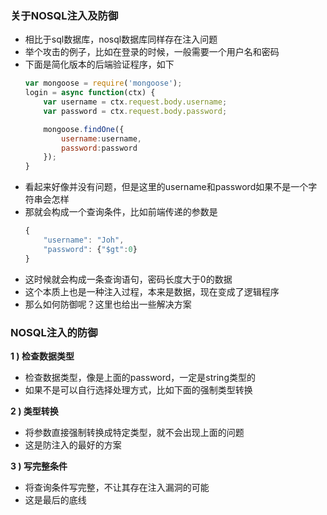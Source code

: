 ### 关于NOSQL注入及防御

- 相比于sql数据库，nosql数据库同样存在注入问题
- 举个攻击的例子，比如在登录的时候，一般需要一个用户名和密码
- 下面是简化版本的后端验证程序，如下
    ```js
    var mongoose = require('mongoose');
    login = async function(ctx) {
        var username = ctx.request.body.username;
        var password = ctx.request.body.password;

        mongoose.findOne({
            username:username,
            password:password
        });
    }
    ```
- 看起来好像并没有问题，但是这里的username和password如果不是一个字符串会怎样
- 那就会构成一个查询条件，比如前端传递的参数是
    ```js
    {
        "username": "Joh",
        "password": {"$gt":0}
    }
    ```
- 这时候就会构成一条查询语句，密码长度大于0的数据
- 这个本质上也是一种注入过程，本来是数据，现在变成了逻辑程序
- 那么如何防御呢？这里也给出一些解决方案

### NOSQL注入的防御

**1 ) 检查数据类型**

- 检查数据类型，像是上面的password，一定是string类型的
- 如果不是可以自行选择处理方式，比如下面的强制类型转换

**2 ) 类型转换**

- 将参数直接强制转换成特定类型，就不会出现上面的问题
- 这是防注入的最好的方案

**3 ) 写完整条件**

- 将查询条件写完整，不让其存在注入漏洞的可能
- 这是最后的底线
